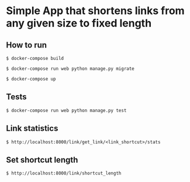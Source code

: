 # Simple App that shortens links from any given size to fixed length

## How to run

```
$ docker-compose build
```
```
$ docker-compose run web python manage.py migrate
```
```
$ docker-compose up
```

## Tests
```
$ docker-compose run web python manage.py test
```

## Link statistics
```
$ http://localhost:8000/link/get_link/<link_shortcut>/stats
```

## Set shortcut length
```
$ http://localhost:8000/link/shortcut_length
```
